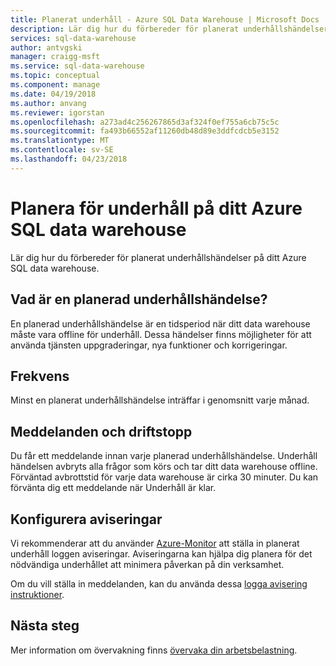 ```yaml
---
title: Planerat underhåll - Azure SQL Data Warehouse | Microsoft Docs
description: Lär dig hur du förbereder för planerat underhållshändelser till din Azure SQL Data Warehouse.
services: sql-data-warehouse
author: antvgski
manager: craigg-msft
ms.service: sql-data-warehouse
ms.topic: conceptual
ms.component: manage
ms.date: 04/19/2018
ms.author: anvang
ms.reviewer: igorstan
ms.openlocfilehash: a273ad4c256267865d3af324f0ef755a6cb75c5c
ms.sourcegitcommit: fa493b66552af11260db48d89e3ddfcdcb5e3152
ms.translationtype: MT
ms.contentlocale: sv-SE
ms.lasthandoff: 04/23/2018
---
```

# <a name="planning-for-maintenance-on-your-azure-sql-data-warehouse"></a>Planera för underhåll på ditt Azure SQL data warehouse

Lär dig hur du förbereder för planerat underhållshändelser på ditt Azure SQL data warehouse.

## <a name="what-is-a-planned-maintenance-event"></a>Vad är en planerad underhållshändelse?
En planerad underhållshändelse är en tidsperiod när ditt data warehouse måste vara offline för underhåll. Dessa händelser finns möjligheter för att använda tjänsten uppgraderingar, nya funktioner och korrigeringar. 

## <a name="frequency"></a>Frekvens
Minst en planerat underhållshändelse inträffar i genomsnitt varje månad. 

## <a name="notifications-and-downtime"></a>Meddelanden och driftstopp
Du får ett meddelande innan varje planerad underhållshändelse. Underhåll händelsen avbryts alla frågor som körs och tar ditt data warehouse offline. Förväntad avbrottstid för varje data warehouse är cirka 30 minuter. Du kan förvänta dig ett meddelande när Underhåll är klar. 

## <a name="setting-up-alerts"></a>Konfigurera aviseringar

Vi rekommenderar att du använder [Azure-Monitor](../monitoring-and-diagnostics/monitoring-activity-log-alerts-on-service-notifications.md) att ställa in planerat underhåll loggen aviseringar. Aviseringarna kan hjälpa dig planera för det nödvändiga underhållet att minimera påverkan på din verksamhet. 

Om du vill ställa in meddelanden, kan du använda dessa [logga avisering instruktioner](../monitoring-and-diagnostics/monitoring-activity-log-alerts-on-service-notifications.md). 

## <a name="next-steps"></a>Nästa steg
Mer information om övervakning finns [övervaka din arbetsbelastning](sql-data-warehouse-manage-monitor.md).
